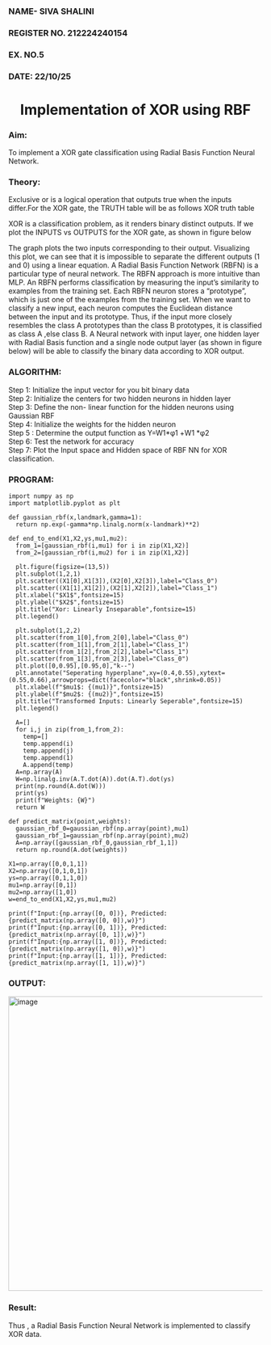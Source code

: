 <H3> NAME- SIVA SHALINI </H3>
<H3> REGISTER NO. 212224240154 </H3>
<H3>EX. NO.5</H3>
<H3>DATE: 22/10/25 </H3>

<H1 ALIGN =CENTER>Implementation of XOR  using RBF</H1>
<H3>Aim:</H3>
To implement a XOR gate classification using Radial Basis Function  Neural Network.

<H3>Theory:</H3>
<P>Exclusive or is a logical operation that outputs true when the inputs differ.For the XOR gate, the TRUTH table will be as follows XOR truth table </P>

<P>XOR is a classification problem, as it renders binary distinct outputs. If we plot the INPUTS vs OUTPUTS for the XOR gate, as shown in figure below </P>




<P>The graph plots the two inputs corresponding to their output. Visualizing this plot, we can see that it is impossible to separate the different outputs (1 and 0) using a linear equation.
A Radial Basis Function Network (RBFN) is a particular type of neural network. The RBFN approach is more intuitive than MLP. An RBFN performs classification by measuring the input’s similarity to examples from the training set. Each RBFN neuron stores a “prototype”, which is just one of the examples from the training set. When we want to classify a new input, each neuron computes the Euclidean distance between the input and its prototype. Thus, if the input more closely resembles the class A prototypes than the class B prototypes, it is classified as class A ,else class B.
A Neural network with input layer, one hidden layer with Radial Basis function and a single node output layer (as shown in figure below) will be able to classify the binary data according to XOR output.
</P>





<H3>ALGORITHM:</H3>
Step 1: Initialize the input  vector for you bit binary data<Br>
Step 2: Initialize the centers for two hidden neurons in hidden layer<Br>
Step 3: Define the non- linear function for the hidden neurons using Gaussian RBF<br>
Step 4: Initialize the weights for the hidden neuron <br>
Step 5 : Determine the output  function as 
                 Y=W1*φ1 +W1 *φ2 <br>
Step 6: Test the network for accuracy<br>
Step 7: Plot the Input space and Hidden space of RBF NN for XOR classification.

<H3>PROGRAM:</H3>

```
import numpy as np
import matplotlib.pyplot as plt

def gaussian_rbf(x,landmark,gamma=1):
  return np.exp(-gamma*np.linalg.norm(x-landmark)**2)

def end_to_end(X1,X2,ys,mu1,mu2):
  from_1=[gaussian_rbf(i,mu1) for i in zip(X1,X2)]
  from_2=[gaussian_rbf(i,mu2) for i in zip(X1,X2)]

  plt.figure(figsize=(13,5))
  plt.subplot(1,2,1)
  plt.scatter((X1[0],X1[3]),(X2[0],X2[3]),label="Class_0")
  plt.scatter((X1[1],X1[2]),(X2[1],X2[2]),label="Class_1")
  plt.xlabel("$X1$",fontsize=15)
  plt.ylabel("$X2$",fontsize=15)
  plt.title("Xor: Linearly Inseparable",fontsize=15)
  plt.legend()

  plt.subplot(1,2,2)
  plt.scatter(from_1[0],from_2[0],label="Class_0")
  plt.scatter(from_1[1],from_2[1],label="Class_1")
  plt.scatter(from_1[2],from_2[2],label="Class_1")
  plt.scatter(from_1[3],from_2[3],label="Class_0")
  plt.plot([0,0.95],[0.95,0],"k--")
  plt.annotate("Seperating hyperplane",xy=(0.4,0.55),xytext=(0.55,0.66),arrowprops=dict(facecolor="black",shrink=0.05))
  plt.xlabel(f"$mu1$: {(mu1)}",fontsize=15)
  plt.ylabel(f"$mu2$: {(mu2)}",fontsize=15)
  plt.title("Transformed Inputs: Linearly Seperable",fontsize=15)
  plt.legend()
  
  A=[]
  for i,j in zip(from_1,from_2):
    temp=[]
    temp.append(i)
    temp.append(j)
    temp.append(1)
    A.append(temp)
  A=np.array(A)
  W=np.linalg.inv(A.T.dot(A)).dot(A.T).dot(ys)
  print(np.round(A.dot(W)))
  print(ys)
  print(f"Weights: {W}")
  return W

def predict_matrix(point,weights):
  gaussian_rbf_0=gaussian_rbf(np.array(point),mu1)
  gaussian_rbf_1=gaussian_rbf(np.array(point),mu2)
  A=np.array([gaussian_rbf_0,gaussian_rbf_1,1])
  return np.round(A.dot(weights))

X1=np.array([0,0,1,1])
X2=np.array([0,1,0,1])
ys=np.array([0,1,1,0])
mu1=np.array([0,1])
mu2=np.array([1,0])
w=end_to_end(X1,X2,ys,mu1,mu2)

print(f"Input:{np.array([0, 0])}, Predicted: {predict_matrix(np.array([0, 0]),w)}")
print(f"Input:{np.array([0, 1])}, Predicted: {predict_matrix(np.array([0, 1]),w)}")
print(f"Input:{np.array([1, 0])}, Predicted: {predict_matrix(np.array([1, 0]),w)}")
print(f"Input:{np.array([1, 1])}, Predicted: {predict_matrix(np.array([1, 1]),w)}")
```
<H3>OUTPUT:</H3>

<img width="1136" height="583" alt="image" src="https://github.com/user-attachments/assets/72ec158b-065a-4243-83b8-c9a94b231613" />

<H3>Result:</H3>
Thus , a Radial Basis Function Neural Network is implemented to classify XOR data.
